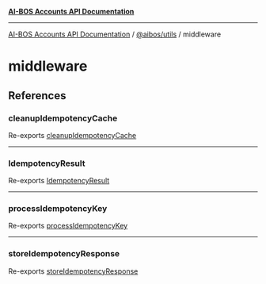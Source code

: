 [**AI-BOS Accounts API Documentation**](../../../README.md)

***

[AI-BOS Accounts API Documentation](../../../README.md) / [@aibos/utils](../README.md) / middleware

# middleware

## References

### cleanupIdempotencyCache

Re-exports [cleanupIdempotencyCache](idempotency/functions/cleanupIdempotencyCache.md)

***

### IdempotencyResult

Re-exports [IdempotencyResult](idempotency/interfaces/IdempotencyResult.md)

***

### processIdempotencyKey

Re-exports [processIdempotencyKey](idempotency/functions/processIdempotencyKey.md)

***

### storeIdempotencyResponse

Re-exports [storeIdempotencyResponse](idempotency/functions/storeIdempotencyResponse.md)
